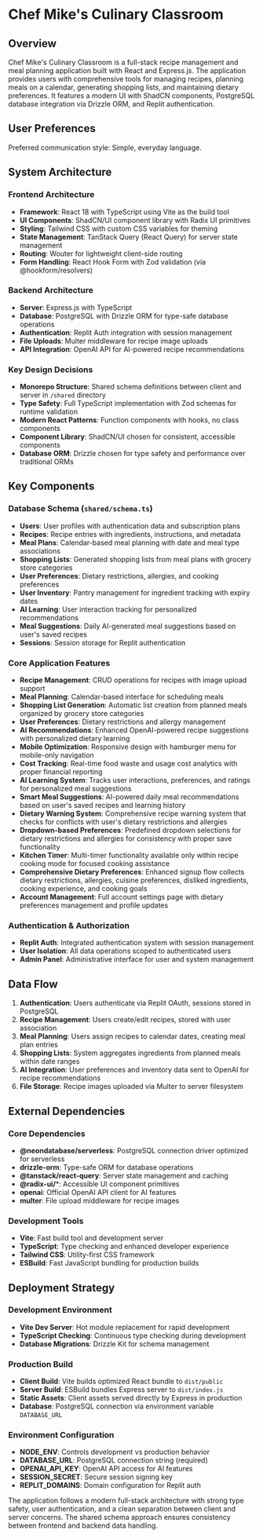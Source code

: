 # Chef Mike's Culinary Classroom

## Overview

Chef Mike's Culinary Classroom is a full-stack recipe management and meal planning application built with React and Express.js. The application provides users with comprehensive tools for managing recipes, planning meals on a calendar, generating shopping lists, and maintaining dietary preferences. It features a modern UI with ShadCN components, PostgreSQL database integration via Drizzle ORM, and Replit authentication.

## User Preferences

Preferred communication style: Simple, everyday language.

## System Architecture

### Frontend Architecture
- **Framework**: React 18 with TypeScript using Vite as the build tool
- **UI Components**: ShadCN/UI component library with Radix UI primitives
- **Styling**: Tailwind CSS with custom CSS variables for theming
- **State Management**: TanStack Query (React Query) for server state management
- **Routing**: Wouter for lightweight client-side routing
- **Form Handling**: React Hook Form with Zod validation (via @hookform/resolvers)

### Backend Architecture
- **Server**: Express.js with TypeScript
- **Database**: PostgreSQL with Drizzle ORM for type-safe database operations
- **Authentication**: Replit Auth integration with session management
- **File Uploads**: Multer middleware for recipe image uploads
- **API Integration**: OpenAI API for AI-powered recipe recommendations

### Key Design Decisions
- **Monorepo Structure**: Shared schema definitions between client and server in `/shared` directory
- **Type Safety**: Full TypeScript implementation with Zod schemas for runtime validation
- **Modern React Patterns**: Function components with hooks, no class components
- **Component Library**: ShadCN/UI chosen for consistent, accessible components
- **Database ORM**: Drizzle chosen for type safety and performance over traditional ORMs

## Key Components

### Database Schema (`shared/schema.ts`)
- **Users**: User profiles with authentication data and subscription plans
- **Recipes**: Recipe entries with ingredients, instructions, and metadata
- **Meal Plans**: Calendar-based meal planning with date and meal type associations
- **Shopping Lists**: Generated shopping lists from meal plans with grocery store categories
- **User Preferences**: Dietary restrictions, allergies, and cooking preferences
- **User Inventory**: Pantry management for ingredient tracking with expiry dates
- **AI Learning**: User interaction tracking for personalized recommendations
- **Meal Suggestions**: Daily AI-generated meal suggestions based on user's saved recipes
- **Sessions**: Session storage for Replit authentication

### Core Application Features
- **Recipe Management**: CRUD operations for recipes with image upload support
- **Meal Planning**: Calendar-based interface for scheduling meals
- **Shopping List Generation**: Automatic list creation from planned meals organized by grocery store categories
- **User Preferences**: Dietary restrictions and allergy management
- **AI Recommendations**: Enhanced OpenAI-powered recipe suggestions with personalized dietary learning
- **Mobile Optimization**: Responsive design with hamburger menu for mobile-only navigation
- **Cost Tracking**: Real-time food waste and usage cost analytics with proper financial reporting
- **AI Learning System**: Tracks user interactions, preferences, and ratings for personalized meal suggestions
- **Smart Meal Suggestions**: AI-powered daily meal recommendations based on user's saved recipes and learning history
- **Dietary Warning System**: Comprehensive recipe warning system that checks for conflicts with user's dietary restrictions and allergies
- **Dropdown-based Preferences**: Predefined dropdown selections for dietary restrictions and allergies for consistency with proper save functionality
- **Kitchen Timer**: Multi-timer functionality available only within recipe cooking mode for focused cooking assistance
- **Comprehensive Dietary Preferences**: Enhanced signup flow collects dietary restrictions, allergies, cuisine preferences, disliked ingredients, cooking experience, and cooking goals
- **Account Management**: Full account settings page with dietary preferences management and profile updates

### Authentication & Authorization
- **Replit Auth**: Integrated authentication system with session management
- **User Isolation**: All data operations scoped to authenticated users
- **Admin Panel**: Administrative interface for user and system management

## Data Flow

1. **Authentication**: Users authenticate via Replit OAuth, sessions stored in PostgreSQL
2. **Recipe Management**: Users create/edit recipes, stored with user association
3. **Meal Planning**: Users assign recipes to calendar dates, creating meal plan entries
4. **Shopping Lists**: System aggregates ingredients from planned meals within date ranges
5. **AI Integration**: User preferences and inventory data sent to OpenAI for recipe recommendations
6. **File Storage**: Recipe images uploaded via Multer to server filesystem

## External Dependencies

### Core Dependencies
- **@neondatabase/serverless**: PostgreSQL connection driver optimized for serverless
- **drizzle-orm**: Type-safe ORM for database operations
- **@tanstack/react-query**: Server state management and caching
- **@radix-ui/***: Accessible UI component primitives
- **openai**: Official OpenAI API client for AI features
- **multer**: File upload middleware for recipe images

### Development Tools
- **Vite**: Fast build tool and development server
- **TypeScript**: Type checking and enhanced developer experience
- **Tailwind CSS**: Utility-first CSS framework
- **ESBuild**: Fast JavaScript bundling for production builds

## Deployment Strategy

### Development Environment
- **Vite Dev Server**: Hot module replacement for rapid development
- **TypeScript Checking**: Continuous type checking during development
- **Database Migrations**: Drizzle Kit for schema management

### Production Build
- **Client Build**: Vite builds optimized React bundle to `dist/public`
- **Server Build**: ESBuild bundles Express server to `dist/index.js`
- **Static Assets**: Client assets served directly by Express in production
- **Database**: PostgreSQL connection via environment variable `DATABASE_URL`

### Environment Configuration
- **NODE_ENV**: Controls development vs production behavior
- **DATABASE_URL**: PostgreSQL connection string (required)
- **OPENAI_API_KEY**: OpenAI API access for AI features
- **SESSION_SECRET**: Secure session signing key
- **REPLIT_DOMAINS**: Domain configuration for Replit auth

The application follows a modern full-stack architecture with strong type safety, user authentication, and a clean separation between client and server concerns. The shared schema approach ensures consistency between frontend and backend data handling.